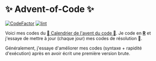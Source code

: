 # ✨ Advent-of-Code ✨

[![CodeFactor](https://www.codefactor.io/repository/github/TractorTom/Advent-of/badge)](https://www.codefactor.io/repository/github/TractorTom/Advent-of-Code)
[![lint](https://github.com/TractorTom/Advent-of-Code/actions/workflows/lint.yaml/badge.svg)](https://github.com/TractorTom/Advent-of-Code/actions/workflows/lint.yaml)

Voici mes codes du [🎄 Calendrier de l'avent du code 🎄](https://adventofcode.com/).
Je code en [**R**](https://fr.wikipedia.org/wiki/R_(langage)) et j'essaye de mettre à jour (chaque jour) mes codes de résolution 🎁.

Généralement, j'essaye d'améliorer mes codes (syntaxe + rapidité d'exécution) après en avoir écrit une première version brute.
